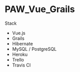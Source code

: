# PAW_Vue_Grails
Stack
- Vue.js
- Grails
- Hibernate
- MySQL / PostgreSQL
- Heroku
- Trello
- Travis CI
